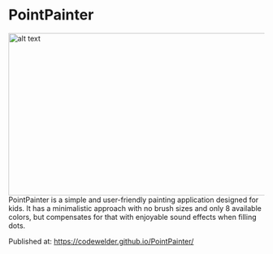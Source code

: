 # PointPainter
<img src="https://repository-images.githubusercontent.com/630160766/bcd7f678-d5aa-46ee-9b85-1b5e7af7d089" alt="alt text" style="width:640px;height:320px;">
PointPainter is a simple and user-friendly painting application designed for kids. It has a minimalistic approach with no brush sizes and only 8 available colors, but compensates for that with enjoyable sound effects when filling dots.

Published at: https://codewelder.github.io/PointPainter/
